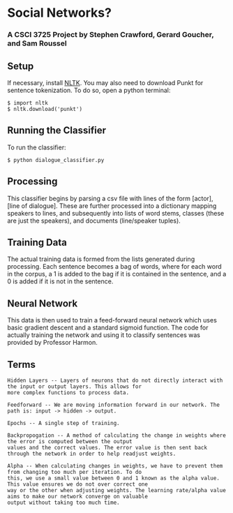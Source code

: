 # Social Networks?
### A CSCI 3725 Project by Stephen Crawford, Gerard Goucher, and Sam Roussel

## Setup

If necessary, install [NLTK](https://www.nltk.org/install.html). You may also
need to download Punkt for sentence tokenization. To do so, open a python terminal:

    $ import nltk
    $ nltk.download('punkt')

## Running the Classifier

To run the classifier:

    $ python dialogue_classifier.py

## Processing
This classifier begins by parsing a csv file with lines of the form [actor], [line of dialogue].
These are further processed into a dictionary mapping speakers to lines, and subsequently
into lists of word stems, classes (these are just the speakers), and documents (line/speaker tuples).

## Training Data
The actual training data is formed from the lists generated during processing. 
Each sentence becomes a bag of words, where for each word in the corpus, a 1 is added to the bag
if it is contained in the sentence, and a 0 is added if it is not in the sentence.

## Neural Network
This data is then used to train a feed-forward neural network which uses basic gradient descent and a standard
sigmoid function. The code for actually training the network and using it to classify sentences was provided by
Professor Harmon.

## Terms

    Hidden Layers -- Layers of neurons that do not directly interact with the input or output layers. This allows for 
    more complex functions to process data.
    
    Feedforward -- We are moving information forward in our network. The path is: input -> hidden -> output.
    
    Epochs -- A single step of training.
    
    Backpropogation -- A method of calculating the change in weights where the error is computed between the output 
    values and the correct values. The error value is then sent back through the network in order to help readjust weights.
    
    Alpha -- When calculating changes in weights, we have to prevent them from changing too much per iteration. To do 
    this, we use a small value between 0 and 1 known as the alpha value. This value ensures we do not over correct one 
    way or the other when adjusting weights. The learning rate/alpha value aims to make our network converge on valuable 
    output without taking too much time. 
    
